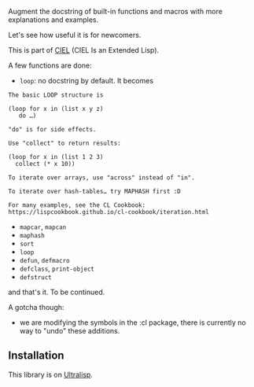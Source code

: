
Augment the docstring of built-in functions and macros with more explanations and examples.

Let's see how useful it is for newcomers.

This is part of [CIEL](https://github.com/ciel-lang/CIEL/) (CIEL Is an Extended Lisp).

A few functions are done:

- `loop`: no docstring by default. It becomes

```
The basic LOOP structure is

(loop for x in (list x y z)
   do …)

"do" is for side effects.

Use "collect" to return results:

(loop for x in (list 1 2 3)
  collect (* x 10))

To iterate over arrays, use "across" instead of "in".

To iterate over hash-tables… try MAPHASH first :D

For many examples, see the CL Cookbook:
https://lispcookbook.github.io/cl-cookbook/iteration.html
```

- `mapcar`, `mapcan`
- `maphash`
- `sort`
- `loop`
- `defun`, `defmacro`
- `defclass`, `print-object`
- `defstruct`

and that's it. To be continued.

A gotcha though:

- we are modifying the symbols in the :cl package, there is currently no way to "undo" these additions.

## Installation

This library is on [Ultralisp](https://ultralisp.org/github).

